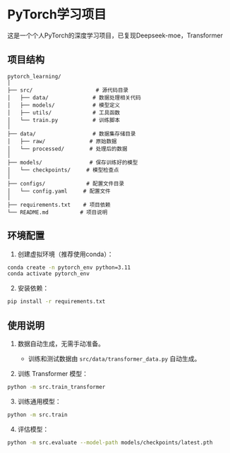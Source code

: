 # PyTorch学习项目

这是一个个人PyTorch的深度学习项目，已复现Deepseek-moe，Transformer

## 项目结构

```
pytorch_learning/
│
├── src/                    # 源代码目录
│   ├── data/              # 数据处理相关代码
│   ├── models/            # 模型定义
│   ├── utils/             # 工具函数
│   └── train.py           # 训练脚本
│
├── data/                  # 数据集存储目录
│   ├── raw/              # 原始数据
│   └── processed/        # 处理后的数据
│
├── models/               # 保存训练好的模型
│   └── checkpoints/     # 模型检查点
│
├── configs/             # 配置文件目录
│   └── config.yaml     # 配置文件
│
├── requirements.txt    # 项目依赖
└── README.md          # 项目说明
```


## 环境配置

1. 创建虚拟环境（推荐使用conda）：

```bash
conda create -n pytorch_env python=3.11
conda activate pytorch_env
```

2. 安装依赖：

```bash
pip install -r requirements.txt
```

## 使用说明

1. 数据自动生成，无需手动准备。
   - 训练和测试数据由 `src/data/transformer_data.py` 自动生成。

2. 训练 Transformer 模型：

```bash
python -m src.train_transformer
```

3. 训练通用模型：

```bash
python -m src.train
```

4. 评估模型：

```bash
python -m src.evaluate --model-path models/checkpoints/latest.pth
```

